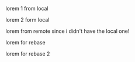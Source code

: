 lorem 1 from local

lorem 2 form local

lorem from remote since i didn't have the local one!

lorem for rebase

lorem for rebase 2

